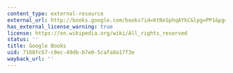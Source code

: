 ```yaml
---
content_type: external-resource
external_url: http://books.google.com/books?id=6tNxSphqAYkC&lpg=PP1&pg=PA76#v=onepage&q&f=false
has_external_license_warning: true
license: https://en.wikipedia.org/wiki/All_rights_reserved
status: ''
title: Google Books
uid: 7168fc67-c0ec-49db-b7e0-5cafa8a17f3e
wayback_url: ''
---
```

